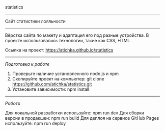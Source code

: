 statistics

---

Сайт статистики лояльности

---

Вёрстка сайта по макету и адаптация его под разные устройства. В проекте использовались технологии, такие как CSS, HTML

Ссылка на проект: https://atichka.github.io/statistics

---

*Подготовка к работе*

1. Проверьте наличие установленного node.js и npm
2. Скопируйте проект на компьютер: git clone https://github.com/atichka/statistics.git
3. Установите зависимости: npm install

---

*Работа*

Для локальной разработки используйте: npm run dev
Для сборки версии в продакшен: npm run build
Для деплоя на сервисе GitHub Pages используйте: npm run deploy
